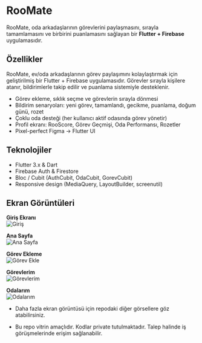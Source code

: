# RooMate 

RooMate, oda arkadaşlarının görevlerini paylaşmasını, sırayla tamamlamasını ve birbirini puanlamasını sağlayan bir **Flutter + Firebase** uygulamasıdır.  

##  Özellikler
RooMate, ev/oda arkadaşlarının görev paylaşımını kolaylaştırmak için geliştirilmiş bir Flutter + Firebase uygulamasıdır. Görevler sırayla kişilere atanır, bildirimlerle takip edilir ve puanlama sistemiyle desteklenir.

-  Görev ekleme, sıklık seçme ve görevlerin sırayla dönmesi  
-  Bildirim senaryoları: yeni görev, tamamlandı, gecikme, puanlama, doğum günü, rozet  
-  Çoklu oda desteği (her kullanıcı aktif odasında görev yönetir)  
-  Profil ekranı: RooScore, Görev Geçmişi, Oda Performansı, Rozetler  
-  Pixel-perfect Figma → Flutter UI

##  Teknolojiler
- Flutter 3.x & Dart  
- Firebase Auth & Firestore  
- Bloc / Cubit (AuthCubit, OdaCubit, GorevCubit)  
- Responsive design (MediaQuery, LayoutBuilder, screenutil)

##  Ekran Görüntüleri

**Giriş Ekranı**  
![Giriş](giris.jpg)

**Ana Sayfa**  
![Ana Sayfa](anasayfa1.jpg)

**Görev Ekleme**  
![Görev Ekle](gorev_ekle.jpg)

**Görevlerim**  
![Görevlerim](gorevlerim.jpg)

**Odalarım**  
![Odalarım](odalarim.jpg)

- Daha fazla ekran görüntüsü için repodaki diğer görsellere göz atabilirsiniz.

- Bu repo vitrin amaçlıdır. Kodlar private tutulmaktadır. Talep halinde iş görüşmelerinde erişim sağlanabilir.
